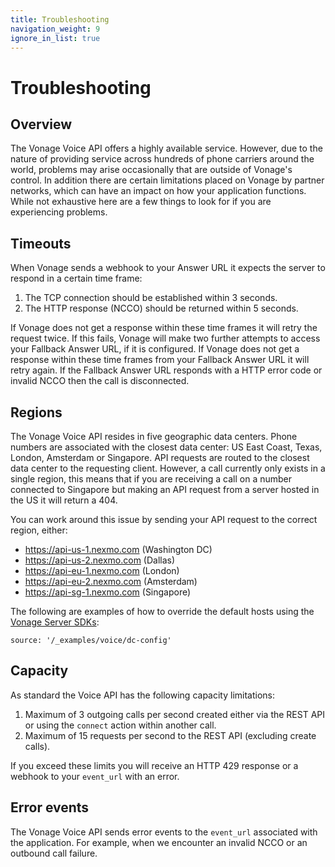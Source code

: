 ```yaml
---
title: Troubleshooting
navigation_weight: 9
ignore_in_list: true
---
```


# Troubleshooting

## Overview

The Vonage Voice API offers a highly available service. However, due to the nature of providing service across hundreds of phone carriers around the world, problems may arise occasionally that are outside of Vonage's control. In addition there are certain limitations placed on Vonage by partner networks, which can have an impact on how your application functions. While not exhaustive here are a few things to look for if you are experiencing problems.

## Timeouts

When Vonage sends a webhook to your Answer URL it expects the server to respond in a certain time frame:

1. The TCP connection should be established within 3 seconds.
2. The HTTP response (NCCO) should be returned within 5 seconds.

If Vonage does not get a response within these time frames it will retry the request twice. If this fails, Vonage will make two further attempts to access your Fallback Answer URL, if it is configured. If Vonage does not get a response within these time frames from your Fallback Answer URL it will retry again. If the Fallback Answer URL responds with a HTTP error code or invalid NCCO then the call is disconnected.

## Regions

The Vonage Voice API resides in five geographic data centers. Phone numbers are associated with the closest data center: US East Coast, Texas, London, Amsterdam or Singapore. API requests are routed to the closest data center to the requesting client. However, a call currently only exists in a single region, this means that if you are receiving a call on a number connected to Singapore but making an API request from a server hosted in the US it will return a 404.

You can work around this issue by sending your API request to the correct region, either:

* https://api-us-1.nexmo.com (Washington DC)
* https://api-us-2.nexmo.com (Dallas)
* https://api-eu-1.nexmo.com (London)
* https://api-eu-2.nexmo.com (Amsterdam)
* https://api-sg-1.nexmo.com (Singapore)

The following are examples of how to override the default hosts using the [Vonage Server SDKs](/tools):

```tabbed_content
source: '/_examples/voice/dc-config'
```

## Capacity

As standard the Voice API has the following capacity limitations:

1. Maximum of 3 outgoing calls per second created either via the REST API or using the `connect` action within another call.
2. Maximum of 15 requests per second to the REST API (excluding create calls).

If you exceed these limits you will receive an HTTP 429 response or a webhook to your `event_url` with an error.

## Error events

The Vonage Voice API sends error events to the `event_url` associated with the application. For example, when we encounter an invalid NCCO or an outbound call failure.
